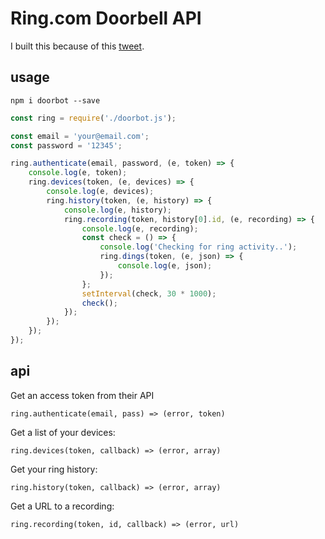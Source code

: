 Ring.com Doorbell API
=====================

I built this because of this [tweet](https://twitter.com/ring/status/816752533137977344).

usage
-----

`npm i doorbot --save`

```js
const ring = require('./doorbot.js');

const email = 'your@email.com';
const password = '12345';

ring.authenticate(email, password, (e, token) => {
    console.log(e, token);
    ring.devices(token, (e, devices) => {
        console.log(e, devices);
        ring.history(token, (e, history) => {
            console.log(e, history);
            ring.recording(token, history[0].id, (e, recording) => {
                console.log(e, recording);
                const check = () => {
                    console.log('Checking for ring activity..');
                    ring.dings(token, (e, json) => {
                        console.log(e, json);
                    });
                };
                setInterval(check, 30 * 1000);
                check();
            });
        });
    });
});
```

api
---

Get an access token from their API

`ring.authenticate(email, pass) => (error, token)`

Get a list of your devices:

`ring.devices(token, callback) => (error, array)`

Get your ring history:

`ring.history(token, callback) => (error, array)`

Get a URL to a recording:

`ring.recording(token, id, callback) => (error, url)`
